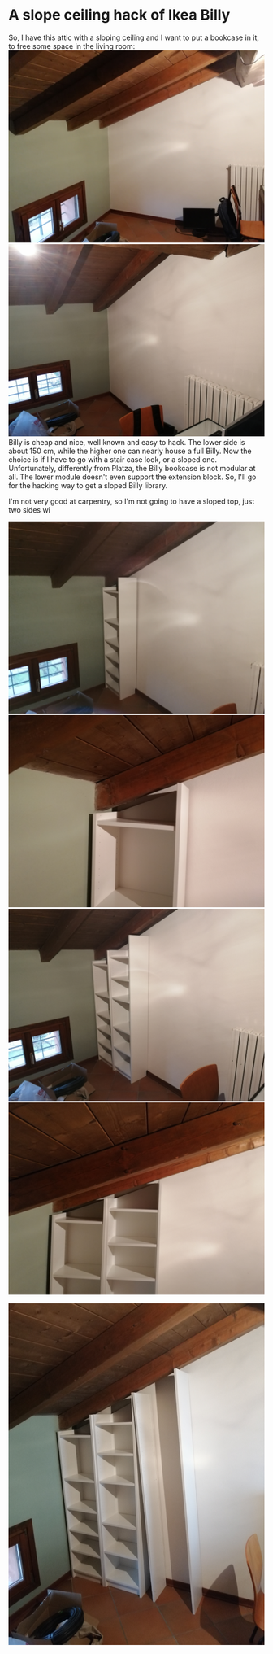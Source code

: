 # A slope ceiling hack of Ikea Billy
So, I have this attic with a sloping ceiling and I want to put a bookcase in it, to free some space in the living room:
![The room](https://github.com/CostantinoGrana/BillyIkeaHack/raw/main/Ikea/IMG_20201205_121631.jpg)
![That's the space](https://github.com/CostantinoGrana/BillyIkeaHack/raw/main/Ikea/IMG_20201205_121657.jpg)
Billy is cheap and nice, well known and easy to hack. The lower side is about 150 cm, while the higher one can nearly house a full Billy. Now the choice is if I have to go with a stair case look, or a sloped one. Unfortunately, differently from Platza, the Billy bookcase is not modular at all. The lower module doesn't even support the extension block. So, I'll go for the hacking way to get a sloped Billy library.

I'm not very good at carpentry, so I'm not going to have a sloped top, just two sides wi

![One module](https://github.com/CostantinoGrana/BillyIkeaHack/raw/main/Ikea/IMG_20201205_121921.jpg)
![One module front view](https://github.com/CostantinoGrana/BillyIkeaHack/raw/main/Ikea/IMG_20201205_121932.jpg)
![Two modules](https://github.com/CostantinoGrana/BillyIkeaHack/raw/main/Ikea/IMG_20201205_122103.jpg)
![Two modules front](https://github.com/CostantinoGrana/BillyIkeaHack/raw/main/Ikea/IMG_20201205_122113.jpg)

![Three modules assembly](https://github.com/CostantinoGrana/BillyIkeaHack/raw/main/Ikea/IMG_20201205_130234.jpg)
<!--stackedit_data:
eyJoaXN0b3J5IjpbMTExMjAwNDY3NiwtMjkyOTExNzU5LC0xMz
MyNTUxNzAwXX0=
-->